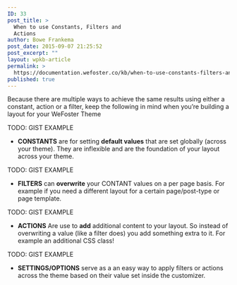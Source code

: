 ```yaml
---
ID: 33
post_title: >
  When to use Constants, Filters and
  Actions
author: Bowe Frankema
post_date: 2015-09-07 21:25:52
post_excerpt: ""
layout: wpkb-article
permalink: >
  https://documentation.wefoster.co/kb/when-to-use-constants-filters-and-actions-to-build-page-layouts/
published: true
---
```

Because there are multiple ways to achieve the same results using either a constant, action or a filter, keep the following in mind when you’re building a layout for your WeFoster Theme

TODO: GIST EXAMPLE

*   **CONSTANTS** are for setting **default values** that are set globally (across your theme). They are inflexible and are the foundation of your layout across your theme.

TODO: GIST EXAMPLE

*   **FILTERS** can **overwrite** your CONTANT values on a per page basis. For example if you need a different layout for a certain page/post-type or page template. 

TODO: GIST EXAMPLE

*   **ACTIONS** Are use to **add** additional content to your layout. So instead of overwriting a value (like a filter does) you add something extra to it. For example an additional CSS class!

TODO: GIST EXAMPLE

*   **SETTINGS/OPTIONS** serve as a an easy way to apply filters or actions across the theme based on their value set inside the customizer.